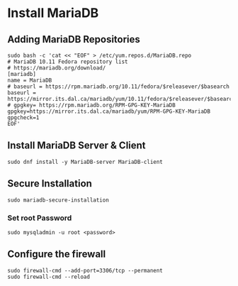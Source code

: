 # Install MariaDB

## Adding MariaDB Repositories

```
sudo bash -c 'cat << "EOF" > /etc/yum.repos.d/MariaDB.repo
# MariaDB 10.11 Fedora repository list
# https://mariadb.org/download/
[mariadb]
name = MariaDB
# baseurl = https://rpm.mariadb.org/10.11/fedora/$releasever/$basearch
baseurl = https://mirror.its.dal.ca/mariadb/yum/10.11/fedora/$releasever/$basearch
# gpgkey= https://rpm.mariadb.org/RPM-GPG-KEY-MariaDB
gpgkey=https://mirror.its.dal.ca/mariadb/yum/RPM-GPG-KEY-MariaDB
gpgcheck=1
EOF'
```

## Install MariaDB Server & Client
```
sudo dnf install -y MariaDB-server MariaDB-client
```

## Secure Installation
```
sudo mariadb-secure-installation
```

### Set root Password
```
sudo mysqladmin -u root <password>
```
## Configure the firewall
```
sudo firewall-cmd --add-port=3306/tcp --permanent
sudo firewall-cmd --reload
```